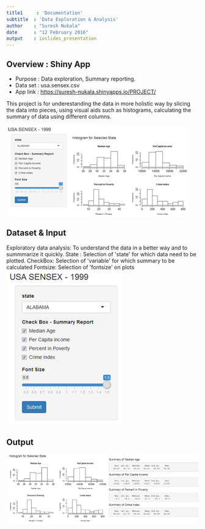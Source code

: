 ```yaml
---
title1     : 'Documentation'
subtitle  : 'Data Exploration & Analysis'
author    : "Suresh Nukala"
date      : "12 February 2016"
output    : ioslides_presentation
---
```


## Overview : Shiny App

- Purpose  : Data exploration, Summary reporting.
- Data set : usa.sensex.csv
- App link : https://suresh-nukala.shinyapps.io/PROJECT/

This project is for underestanding the data in more holistic way by slicing the data into pieces, using visual aids such as histograms, 
calculating the summary of data using different columns.

![width](APP_snapshot.PNG)

## Dataset & Input 

Exploratory data analysis: To understand the data in a better way and to summmarize it quickly.
State   : Selection of 'state' for which data need to be plotted.
CheckBox: Selection of 'variable' for which summary to be calculated
Fontsize: Selection of 'fontsize' on plots
![width](APP_snapshot_Input.PNG)

## Output

![width](APP_snapshot_Result.PNG)

